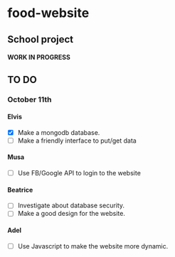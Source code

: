 # food-website
## School project


#### WORK IN PROGRESS


## TO DO

### October 11th

#### Elvis
- [x] Make a mongodb database.
- [ ] Make a friendly interface to put/get data

#### Musa
- [ ] Use FB/Google API to login to the website

#### Beatrice
- [ ] Investigate about database security.
- [ ] Make a good design for the website.

#### Adel
- [ ] Use Javascript to make the website more dynamic.
